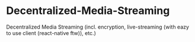 # Decentralized-Media-Streaming
Decentralized Media Streaming (incl. encryption, live-streaming (with eazy to use client (react-native ftw)), etc.)
